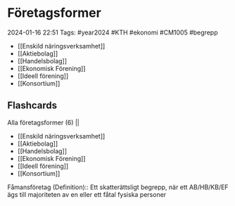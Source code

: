 # Företagsformer

2024-01-16 22:51
Tags: #year2024 #KTH #ekonomi #CM1005 #begrepp

- [[Enskild näringsverksamhet]]
- [[Aktiebolag]]
- [[Handelsbolag]]
- [[Ekonomisk Förening]]
- [[Ideell förening]]
- [[Konsortium]]

## Flashcards

Alla företagsformer (6)
||
- [[Enskild näringsverksamhet]]
- [[Aktiebolag]]
- [[Handelsbolag]]
- [[Ekonomisk Förening]]
- [[Ideell förening]]
- [[Konsortium]]
<!--SR:!2024-03-26,48,290-->

Fåmansföretag (Definition):: Ett skatterättsligt begrepp, när ett AB/HB/KB/EF ägs till majoriteten av en eller ett fåtal fysiska personer
<!--SR:!2024-02-17,11,278!2024-02-17,11,264-->
